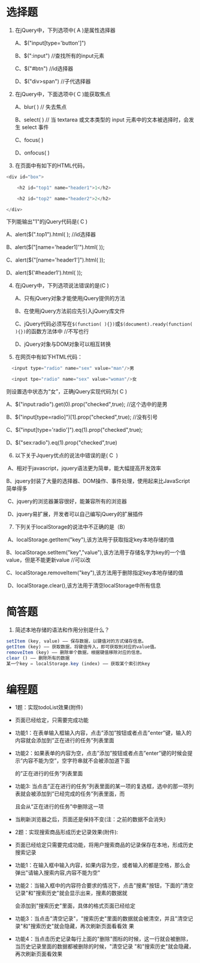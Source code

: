# 选择题

1. 在jQuery中，下列选项中(  A )是属性选择器

   A、$("input[type='button']")

   B、$(":input")    //查找所有的input元素

   C、$("#btn")  //id选择器

   D、$("div>span") //子代选择器


2.    在jQuery中，下面选项中(  C )能获取焦点 

       A、blur( ) // 失去焦点

       B、select( ) // 当 textarea 或文本类型的 input 元素中的文本被选择时，会发生 select 事件

       C、focus( ) 

       D、onfocus( )

3.    在页面中有如下的HTML代码，

```js
<div id="box">

    <h2 id="top1" name="header1">1</h2>

    <h2 id="top2" name="header2">2</h2>

</div>
```
下列能输出"1"的jQuery代码是( C  )

  A、alert($(".top1").html( ); //id选择器

  B、alert($("[name='header1]'").html( )); 

  C、alert($("[name='header1']").html( ));

  D、alert($('#header1').html( ));

4. 在jQuery中，下列选项说法错误的是(C  )

   A、只有jQuery对象才能使用jQuery提供的方法


   B、在使用jQuery方法前应先引入jQuery库文件


   C、jQuery代码必须写在`$(function( ){})`或`$(document).ready(function( ){})`的函数方法体中  //不写也行


   D、jQuery对象与DOM对象可以相互转换

5. 在网页中有如下HTML代码：

```js
  <input type="radio" name="sex" value="man"/>男

  <input tpe="radio" name="sex" value="woman"/>女
```

则设置选中状态为“女”，正确jQuery实现代码为(  C  )


   A、$("input:radio").get(0).prop("checked",true); //这个选中的是男


   B、$("input[type=radio]")[1].prop("checked",true); //没有引号


   C、$("input[type='radio']").eq(1).prop("checked",true);


   D、$("sex:radio").eq(1).prop("checked",true)

6. 以下关于Jquery优点的说法中错误的是( C  ) 

​       A、相对于javascript，jquery语法更为简单，能大幅提高开发效率

​       B、jquery封装了大量的选择器、DOM操作、事件处理，使用起来比JavaScript简单得多

​       C、jquery的浏览器兼容很好，能兼容所有的浏览器

​       D、jquery易扩展，开发者可以自己编写jQuery的扩展插件

7. 下列关于localStorage的说法中不正确的是（B）

​       A、localStorage.getItem("key"),该方法用于获取指定key本地存储的值

​      B、localStorage.setItem("key","value"),该方法用于存储名字为key的一个值value，但是不能更新value   //可以改

​      C、localStorage.removeItem("key"),该方法用于删除指定key本地存储的值

​       D、localStorage.clear(),该方法用于清空localStorage中所有信息



# 简答题

1. 简述本地存储的语法和作用分别是什么？

```js
setItem (key, value) —— 保存数据，以键值对的方式储存信息。
getItem (key) —— 获取数据，将键值传入，即可获取到对应的value值。
removeItem (key) —— 删除单个数据，根据键值移除对应的信息。
clear () —— 删除所有的数据
某一个key = localStorage.key (index) —— 获取某个索引的key
```



# 编程题

- 1题：实现todoList效果(附件)

- 页面已经给定，只需要完成功能

- 功能1：在表单输入框输入内容，点击”添加”按钮或者点击”enter”键，输入的内容就会添加到”正在进行的任务”列表里面

- 功能2：如果表单的内容为空，点击”添加”按钮或者点击”enter”键的时候会提示”内容不能为空”，空字符串就不会被添加道下面

  的”正在进行的任务”列表里面

- 功能3: 当点击”正在进行的任务”列表里面的某一项的复选框，选中的那一项列表就会被添加到”已经完成的任务”列表里面，而

  且会从“正在进行的任务”中删除这一项

- 当刷新浏览器之后，页面还是保持不变(注：之前的数据不会消失)




- 2题：实现搜索商品形成历史记录效果(附件):

- 页面已经给定只需要完成功能，将用户搜索商品的记录保存在本地，形成历史搜索记录

- 功能1：在输入框中输入内容，如果内容为空，或者输入的都是空格，那么会弹出"请输入搜索内容,内容不能为空"

- 功能2：当输入框中的内容符合要求的情况下，点击"搜素"按钮，下面的"清空记录"和"搜索历史"就会显示出来，搜素的数据就

  会添加到"搜索历史"里面，具体的格式页面已经给定

- 功能3：当点击"清空记录"，"搜索历史"里面的数据就会被清空，并且"清空记录"和"搜索历史"就会隐藏，再次刷新页面看看效
  果

- 功能4：当点击历史记录每行上面的"删除"图标的时候，这一行就会被删除，当历史记录里面的数据都被删除的时候，"清空记录
  "和"搜索历史"就会隐藏，再次刷新页面看效果